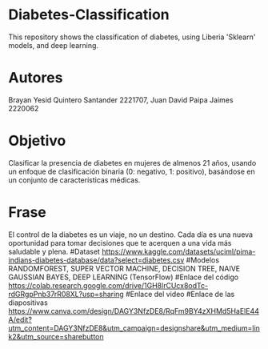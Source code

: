 # Diabetes-Classification
This repository shows the classification of diabetes, using Liberia 'Sklearn' models, and deep learning.
# Autores
Brayan Yesid Quintero Santander 2221707, Juan David Paipa Jaimes 2220062
# Objetivo
Clasificar la presencia de diabetes en mujeres de almenos 21 años, usando un enfoque de clasificación binaria (0: negativo, 1: positivo), basándose en un conjunto de características médicas. 
# Frase
El control de la diabetes es un viaje, no un destino. Cada día es una nueva oportunidad para tomar decisiones que te acerquen a una vida más saludable y plena.
#Dataset
https://www.kaggle.com/datasets/uciml/pima-indians-diabetes-database/data?select=diabetes.csv
#Modelos
RANDOMFOREST, SUPER VECTOR MACHINE, DECISION TREE, NAIVE GAUSSIAN BAYES, DEEP LEARNING (TensorFlow)
#Enlace del código
https://colab.research.google.com/drive/1GH8lrCUcx8odTc-rdGRgpPnb37rR08XL?usp=sharing
#Enlace del video
#Enlace de las diapositivas
https://www.canva.com/design/DAGY3NfzDE8/RqFm9BY4zXHMd5HaElE44A/edit?utm_content=DAGY3NfzDE8&utm_campaign=designshare&utm_medium=link2&utm_source=sharebutton

